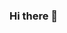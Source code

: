 ### Hi there 👋
<!-- 
![PetengDedet GitHub Stats](https://github-readme-stats.vercel.app/api?username=PetengDedet&theme=gruvbox&show_icons=true)
![PetengDedet GitHub Summary](https://github-readme-streak-stats.herokuapp.com/?user=PetengDedet&theme=gruvbox)
 
 -->
